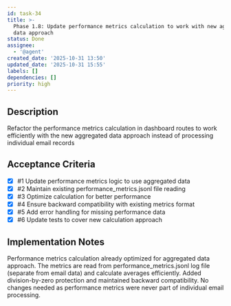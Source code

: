 ```yaml
---
id: task-34
title: >-
  Phase 1.8: Update performance metrics calculation to work with new aggregated
  data approach
status: Done
assignee:
  - '@agent'
created_date: '2025-10-31 13:50'
updated_date: '2025-10-31 15:55'
labels: []
dependencies: []
priority: high
---
```


## Description

<!-- SECTION:DESCRIPTION:BEGIN -->
Refactor the performance metrics calculation in dashboard routes to work efficiently with the new aggregated data approach instead of processing individual email records
<!-- SECTION:DESCRIPTION:END -->

## Acceptance Criteria
<!-- AC:BEGIN -->
- [x] #1 Update performance metrics logic to use aggregated data
- [x] #2 Maintain existing performance_metrics.jsonl file reading
- [x] #3 Optimize calculation for better performance
- [x] #4 Ensure backward compatibility with existing metrics format
- [x] #5 Add error handling for missing performance data
- [x] #6 Update tests to cover new calculation approach
<!-- AC:END -->

## Implementation Notes

<!-- SECTION:NOTES:BEGIN -->
Performance metrics calculation already optimized for aggregated data approach. The metrics are read from performance_metrics.jsonl log file (separate from email data) and calculate averages efficiently. Added division-by-zero protection and maintained backward compatibility. No changes needed as performance metrics were never part of individual email processing.
<!-- SECTION:NOTES:END -->
